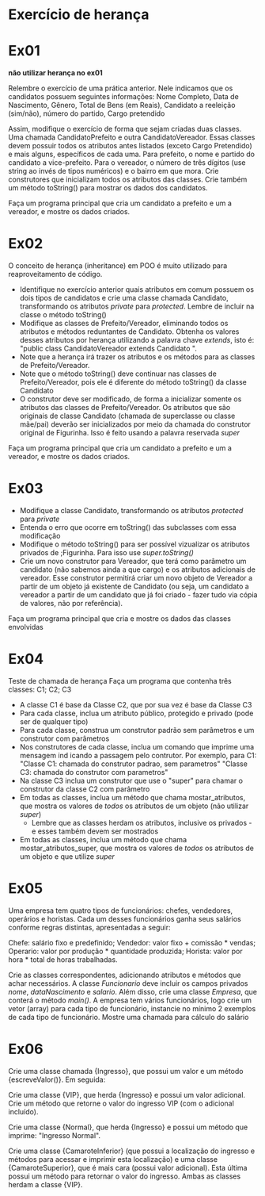 # Exercício de herança

# Ex01 

**não utilizar herança no ex01**

Relembre o exercício de uma prática anterior. Nele indicamos que os candidatos possuem seguintes informações: Nome Completo, Data de Nascimento, Gênero, Total de Bens (em Reais), Candidato a reeleição (sim/não), número do partido, Cargo pretendido

Assim, modifique o exercício de forma que sejam criadas duas classes. Uma chamada CandidatoPrefeito e outra CandidatoVereador. Essas classes devem possuir todos os atributos antes listados (exceto Cargo Pretendido) e mais alguns, específicos de cada uma. Para prefeito, o nome e partido do candidato a vice-prefeito. Para o vereador, o número de três dígitos (use string ao invés de tipos numéricos) e o bairro em que mora. Crie construtores que inicializam todos os atributos das classes. Crie também um método toString() para mostrar os dados dos candidatos.

Faça um programa principal que cria um candidato a prefeito e um a vereador, e mostre os dados criados.

# Ex02
O conceito de herança (inheritance) em POO é muito utilizado para reaproveitamento de código.

- Identifique no exercício anterior quais atributos em comum possuem os dois tipos de candidatos e crie uma classe chamada Candidato, transformando os atributos *private* para *protected*. Lembre de incluir na classe o método toString()
- Modifique as classes de Prefeito/Vereador, eliminando todos os atributos e métodos reduntantes de Candidato. Obtenha os valores desses atributos por herança utilizando a palavra chave *extends*, isto é: "public class CandidatoVereador extends Candidato ".
- Note que a herança irá trazer os atributos e os métodos para as classes de Prefeito/Vereador.
- Note que o método toString() deve continuar nas classes de Prefeito/Vereador, pois ele é diferente do método toString() da classe Candidato
- O construtor deve ser modificado, de forma a inicializar somente os atributos das classes de Prefeito/Vereador. Os atributos que são originais de classe Candidato (chamada de superclasse ou classe mãe/pai) deverão ser inicializados por meio da chamada do construtor original de Figurinha. Isso é feito usando a palavra reservada *super*

Faça um programa principal que cria um candidato a prefeito e um a vereador, e mostre os dados criados.

# Ex03
- Modifique a classe Candidato, transformando os atributos *protected* para *private*
- Entenda o erro que ocorre em toString() das subclasses com essa modificação
- Modifique o método toString() para ser possível vizualizar os atributos privados de ;Figurinha. Para isso use *super.toString()*
- Crie um novo construtor para Vereador, que terá como parâmetro um candidato (não sabemos ainda a que cargo) e os atributos adicionais de vereador. Esse construtor permitirá criar um novo objeto de Vereador a partir de um objeto já existente de Candidato (ou seja, um candidato a vereador a partir de um candidato que já foi criado - fazer tudo via cópia de valores, não por referência). 

Faça um programa principal que cria e mostre os dados das classes envolvidas

# Ex04
Teste de chamada de herança
 Faça um programa que contenha três classes: C1; C2; C3

- A classe C1 é base da Classe C2, que por sua vez é base da Classe C3
- Para cada classe, inclua um atributo público, protegido e privado (pode ser de qualquer tipo)
- Para cada classe, construa um construtor padrão sem parâmetros e um construtor com parâmetros
- Nos construtores de cada classe, inclua um comando que imprime uma mensagem ind icando a passagem pelo contrutor. Por exemplo, para C1:
  "Classe C1: chamada do construtor padrao, sem parametros"
  "Classe C3: chamada do construtor com parametros"
- Na classe C3 inclua um construtor que use o "super" para chamar o construtor da classe C2 com parâmetro
- Em todas as classes, inclua um método que chama mostar_atributos, que mostra os valores de *todos* os atributos de um objeto (não utilizar *super*)
    - Lembre que as classes herdam os atributos, inclusive os privados - e esses também devem ser mostrados 
- Em todas as classes, inclua um método que chama mostar_atributos_super, que mostra os valores de *todos* os atributos de um objeto e que utilize *super*

# Ex05
Uma empresa tem quatro tipos de funcionários: chefes, vendedores, operários e horistas. Cada um desses funcionários ganha seus salários conforme regras distintas, apresentadas a seguir: 

Chefe: salário fixo e predefinido;
Vendedor: valor fixo + comissão * vendas;
Operario: valor por produção * quantidade produzida;
Horista: valor por hora * total de horas trabalhadas.


Crie as classes correspondentes, adicionando atributos e métodos que achar necessários. A classe *Funcionario* deve incluir os campos privados *nome*, *dataNascimento* e *salario*. Além disso, crie uma classe *Empresa*, que conterá o método *main()*. A empresa tem vários funcionários, logo crie um vetor (array) para cada tipo de funcionário, instancie no mínimo 2 exemplos de cada tipo de funcionário. Mostre uma chamada para cálculo do salário

# Ex06
Crie uma classe chamada {Ingresso}, que possui um valor e um método {escreveValor()}. Em seguida:

Crie uma classe {VIP}, que herda {Ingresso} e possui um valor adicional. Crie um método que retorne o valor do ingresso VIP (com o adicional incluído).
	
Crie uma classe {Normal}, que herda {Ingresso} e possui um método que imprime: "Ingresso Normal".
	
Crie uma classe {CamaroteInferior} (que possui a localização do ingresso e métodos para acessar e imprimir esta localização) e uma classe {CamaroteSuperior}, que é mais cara (possui valor adicional). Esta última possui um método para retornar o valor do ingresso. Ambas as classes herdam a classe {VIP}.
